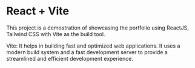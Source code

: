 # React + Vite

This project is a demostration of showcasing the portfolio using ReactJS, Tailwind CSS with Vite as the build tool. 

Vite:
It helps in building fast and optimized web applications. It uses a modern build system and a fast development server to provide a streamlined and efficient development experience.
